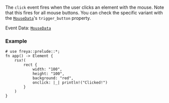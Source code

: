 The `click` event fires when the user clicks an element with the mouse.
Note that this fires for all mouse buttons.
You can check the specific variant with the [`MouseData`](crate::events::MouseData)'s `trigger_button` property.

Event Data: [`MouseData`](crate::events::MouseData)

### Example

```rust, no_run
# use freya::prelude::*;
fn app() -> Element {
    rsx!(
        rect {
            width: "100",
            height: "100",
            background: "red",
            onclick: |_| println!("Clicked!")
        }
    )
}
```